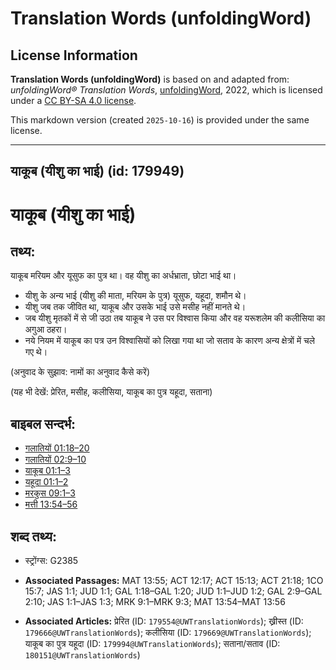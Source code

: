 # Translation Words (unfoldingWord)

## License Information

**Translation Words (unfoldingWord)** is based on and adapted from: _unfoldingWord® Translation Words_, [unfoldingWord](https://unfoldingword.org/utw), 2022, which is licensed under a [CC BY-SA 4.0 license](https://creativecommons.org/licenses/by-sa/4.0/legalcode.en).

This markdown version (created `2025-10-16`) is provided under the same license.



--------------------------------

## याकूब (यीशु का भाई) (id: 179949)

याकूब (यीशु का भाई)
===================

तथ्य:
-----

याकूब मरियम और यूसुफ का पुत्र था। वह यीशु का अर्धभ्राता, छोटा भाई था।

* यीशु के अन्य भाई (यीशु की माता, मरियम के पुत्र) यूसुफ, यहूदा, शमौन थे।
* यीशु जब तक जीवित था, याकूब और उसके भाई उसे मसीह नहीं मानते थे।
* जब यीशु मृतकों में से जी उठा तब याकूब ने उस पर विश्वास किया और वह यरूशलेम की कलीसिया का अगुआ ठहरा।
* नये नियम में याकूब का पत्र उन विश्वासियों को लिखा गया था जो सताव के कारण अन्य क्षेत्रों में चले गए थे।

(अनुवाद के सुझाव: नामों का अनुवाद कैसे करें)

(यह भी देखें: प्रेरित, मसीह, कलीसिया, याकूब का पुत्र यहूदा, सताना)

बाइबल सन्दर्भ:
--------------

* [गलातियों 01:18–20](https://ref.ly/Gal1:18-Gal1:20)
* [गलातियों 02:9–10](https://ref.ly/Gal2:9-Gal2:10)
* [याकूब 01:1–3](https://ref.ly/Jas1:1-Jas1:3)
* [यहूदा 01:1–2](https://ref.ly/Jude1:1-Jude1:2)
* [मरकुस 09:1–3](https://ref.ly/Mark9:1-Mark9:3)
* [मत्ती 13:54–56](https://ref.ly/Matt13:54-Matt13:56)

शब्द तथ्य:
----------

* स्ट्रोंग्स: G2385

* **Associated Passages:** MAT 13:55; ACT 12:17; ACT 15:13; ACT 21:18; 1CO 15:7; JAS 1:1; JUD 1:1; GAL 1:18–GAL 1:20; JUD 1:1–JUD 1:2; GAL 2:9–GAL 2:10; JAS 1:1–JAS 1:3; MRK 9:1–MRK 9:3; MAT 13:54–MAT 13:56
* **Associated Articles:** प्रेरित (ID: `179554@UWTranslationWords`); ख्रीस्त (ID: `179666@UWTranslationWords`); कलीसिया (ID: `179669@UWTranslationWords`); याकूब का पुत्र यहूदा (ID: `179994@UWTranslationWords`); सताना/सताव (ID: `180151@UWTranslationWords`)

